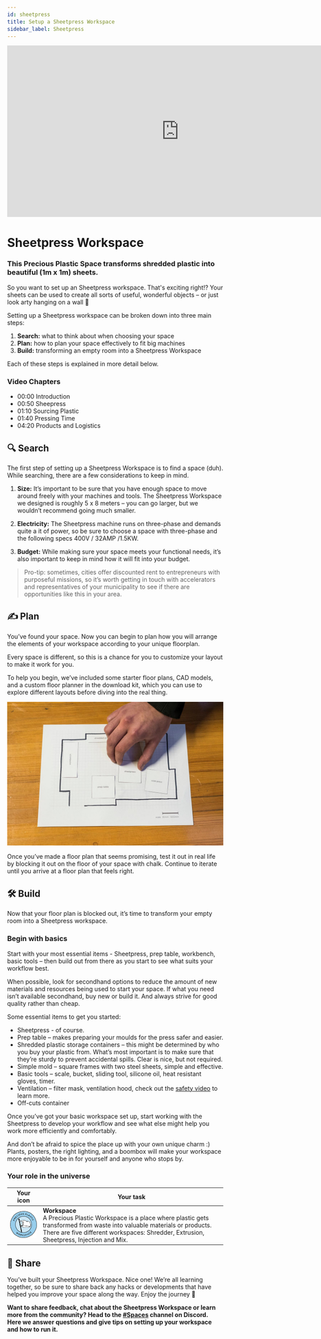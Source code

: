 ```yaml
---
id: sheetpress
title: Setup a Sheetpress Workspace
sidebar_label: Sheetpress
---
```

<div class="videocontainer">
  <iframe width="800" height="400" src="https://www.youtube.com/embed/TNG2f_hKc_A" frameborder="0" allow="accelerometer; autoplay; encrypted-media; gyroscope; picture-in-picture" allowfullscreen></iframe>
</div>

<style>
:root {
  --highlight: #37b4a3;
  --hover: #37b4a3;
}
</style>

# Sheetpress Workspace

<div class="videoChapters">
<div class="videoChaptersMain">

 ###  This Precious Plastic Space transforms shredded plastic into beautiful (1m x 1m) sheets.

So you want to set up an Sheetpress workspace. That's exciting right!? Your sheets can be used to create all sorts of useful, wonderful objects – or just look arty hanging on a wall 🙂

Setting up a Sheetpress workspace can be broken down into three main steps:

1. <b>Search:</b> what to think about when choosing your space
2. <b>Plan:</b> how to plan your space effectively to fit big machines
3. <b>Build:</b> transforming an empty room into a Sheetpress Workspace

Each of these steps is explained in more detail below.

</div>
<div class="videoChaptersSidebar">

 ### Video Chapters

- 00:00 Introduction
- 00:50 Sheepress
- 01:10 Sourcing Plastic
- 01:40 Pressing Time
- 04:20 Products and Logistics

</div>
</div>

 ## 🔍 Search

The first step of setting up a Sheetpress Workspace is to find a space (duh). While searching, there are a few considerations to keep in mind.

1. <b>Size:</b> It’s important to be sure that you have enough space to move around freely with your machines and tools. The Sheetpress Workspace we designed is roughly 5 x 8 meters – you can go larger, but we wouldn’t recommend going much smaller.

2. <b>Electricity:</b> The Sheetpress machine runs on three-phase and demands quite a it of power, so be sure to choose a space with three-phase and the following specs 400V / 32AMP /1.5KW.

3. <b>Budget:</b> While making sure your space meets your functional needs, it’s also important to keep in mind how it will fit into your budget.

> Pro-tip: sometimes, cities offer discounted rent to entrepreneurs with purposeful missions, so it’s worth getting in touch with accelerators and representatives of your municipality to see if there are opportunities like this in your area.


 ## ✍️ Plan

You’ve found your space. Now you can begin to plan how you will arrange the elements of your workspace according to your unique floorplan.

Every space is different, so this is a chance for you to customize your layout to make it work for you.

To help you begin, we’ve included some starter floor plans, CAD models, and a custom floor planner in the download kit, which you can use to explore different layouts before diving into the real thing.

![Sheetpress Workspace](assets/spaces_sheetpress.jpg)

Once you’ve made a floor plan that seems promising, test it out in real life by blocking it out on the floor of your space with chalk. Continue to iterate until you arrive at a floor plan that feels right.

 ## 🛠 Build

Now that your floor plan is blocked out, it’s time to transform your empty room into a Sheetpress workspace.

 ### Begin with basics

Start with your most essential items - Sheetpress, prep table, workbench, basic tools – then build out from there as you start to see what suits your workflow best.

When possible, look for secondhand options to reduce the amount of new materials and resources being used to start your space. If what you need isn’t available secondhand, buy new or build it. And always strive for good quality rather than cheap.

Some essential items to get you started:

- Sheetpress - of course.
- Prep table – makes preparing your moulds for the press safer and easier.
- Shredded plastic storage containers – this might be determined by who you buy your plastic from. What’s most important is to make sure that they’re sturdy to prevent accidental spills. Clear is nice, but not required.
- Simple mold – square frames with two steel sheets, simple and effective.
- Basic tools – scale, bucket, sliding tool, silicone oil, heat resistant gloves, timer.
- Ventilation – filter mask, ventilation hood, check out the <a href="https://community.preciousplastic.com/academy/plastic/safety">safety video</a> to learn more.
- Off-cuts container


Once you’ve got your basic workspace set up, start working with the Sheetpress to develop your workflow and see what else might help you work more efficiently and comfortably.

And don’t be afraid to spice the place up with your own unique charm :) Plants, posters, the right lighting, and a boombox will make your workspace more enjoyable to be in for yourself and anyone who stops by.

 ### Your role in the universe
| Your icon  |  Your task |
|----------|----------------------|
| <img src="../assets/universe/badge-workspace.png" width="150"/>        |  __Workspace__ <br> A Precious Plastic Workspace is a place where plastic gets transformed from waste into valuable materials or products. There are five different workspaces: Shredder, Extrusion, Sheetpress, Injection and Mix. |

 ## 👋 Share

You’ve built your Sheetpress Workspace. Nice one! We’re all learning together, so be sure to share back any hacks or developments that have helped you improve your space along the way. Enjoy the journey 🙂

<b>Want to share feedback, chat about the Sheetpress Workspace or learn more from the community? Head to the [#Spaces](https://discordapp.com/invite/p92s237) channel on Discord. Here we answer questions and give tips on setting up your workspace and how to run it.</b>
